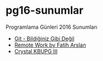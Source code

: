 # pg16-sunumlar
Programlama Günleri 2016 Sunumları
* [Git - Bildiğiniz Gibi Değil](http://www.slideshare.net/lemiorhan/git-bildiiniz-gibi-deil)
* [Remote Work by Fatih Arslan](https://speakerdeck.com/farslan/remote-work)
* [Crystal KBUPG III](http://slides.com/sdogruyol/crystal-2)
